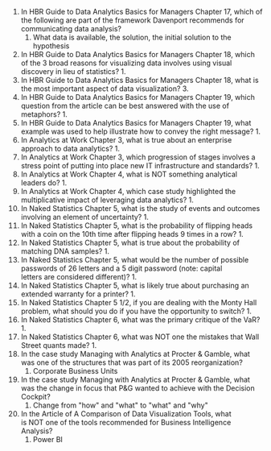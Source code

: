 1. In HBR Guide to Data Analytics Basics for Managers Chapter 17, which of the following are part of the framework Davenport recommends for communicating data analysis?
	1. What data is available, the solution, the initial solution to the hypothesis
2. In HBR Guide to Data Analytics Basics for Managers Chapter 18, which of the 3 broad reasons for visualizing data involves using visual discovery in lieu of statistics?
	1. 
3. In HBR Guide to Data Analytics Basics for Managers Chapter 18, what is the most important aspect of data visualization?
	3. 
4. In HBR Guide to Data Analytics Basics for Managers Chapter 19, which question from the article can be best answered with the use of metaphors?
	1. 
5. In HBR Guide to Data Analytics Basics for Managers Chapter 19, what example was used to help illustrate how to convey the right message?
	1. 
6. In Analytics at Work Chapter 3, what is true about an enterprise approach to data analytics?
	1. 
7. In Analytics at Work Chapter 3, which progression of stages involves a stress point of putting into place new IT infrastructure and standards?
	1. 
8. In Analytics at Work Chapter 4, what is NOT something analytical leaders do?
	1. 
9. In Analytics at Work Chapter 4, which case study highlighted the multiplicative impact of leveraging data analytics?
	1. 
10. In Naked Statistics Chapter 5, what is the study of events and outcomes involving an element of uncertainty?
	1. 
11. In Naked Statistics Chapter 5, what is the probability of flipping heads with a coin on the 10th time after flipping heads 9 times in a row?
	1. 
12. In Naked Statistics Chapter 5, what is true about the probability of matching DNA samples?
	1. 
13. In Naked Statistics Chapter 5, what would be the number of possible passwords of 26 letters and a 5 digit password (note: capital letters are considered different)?
	1. 
14. In Naked Statistics Chapter 5, what is likely true about purchasing an extended warranty for a printer?
	1. 
15. In Naked Statistics Chapter 5 1/2, if you are dealing with the Monty Hall problem, what should you do if you have the opportunity to switch?
	1. 
16. In Naked Statistics Chapter 6, what was the primary critique of the VaR?
	1. 
17. In Naked Statistics Chapter 6, what was NOT one the mistakes that Wall Street quants made?
	1. 
18. In the case study Managing with Analytics at Procter & Gamble, what was one of the structures that was part of its 2005 reorganization?
	1. Corporate Business Units
19. In the case study Managing with Analytics at Procter & Gamble, what was the change in focus that P&G wanted to achieve with the Decision Cockpit?
	1.  Change from "how" and "what" to "what" and "why"
20. In the Article of A Comparison of Data Visualization Tools, what is NOT one of the tools recommended for Business Intelligence Analysis?
	1. Power BI